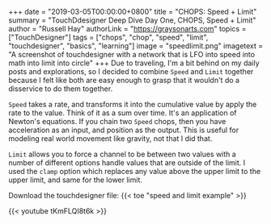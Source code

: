 +++
date = "2019-03-05T00:00:00+0800"
title = "CHOPS: Speed + Limit"
summary = "TouchDdesigner Deep Dive Day One, CHOPS, Speed + Limit"
author = "Russell Hay"
authorLink = "https://graysonarts.com"
topics = ["TouchDesigner"]
tags = ["chops", "chop", "speed", "limit", "touchdesigner", "basics", "learning"]
image = "speedlimit.png"
imagetext = "A screenshot of touchdesigner with a network that is LFO into speed into math into limit into circle"
+++
Due to traveling, I'm a bit behind on my daily posts and explorations, so I decided to combine `Speed` and `Limit` together because I felt like both are easy enough to grasp that it wouldn't do a disservice to do them together.

`Speed` takes a rate, and transforms it into the cumulative value by apply the rate to the value. Think of it as a sum over time. It's an application of Newton's equations. If you chain two `Speed` chops, then you have acceleration as an input, and position as the output. This is useful for modeling real world movement like gravity, not that I did that.

`Limit` allows you to force a channel to be between two values with a number of different options handle values that are outside of the limit. I used the `clamp` option which replaces any value above the upper limit to the upper limit, and same for the lower limit.

Download the touchdesigner file: {{< toe "speed and limit example" >}}

{{< youtube tKmFLQI8t6k >}}